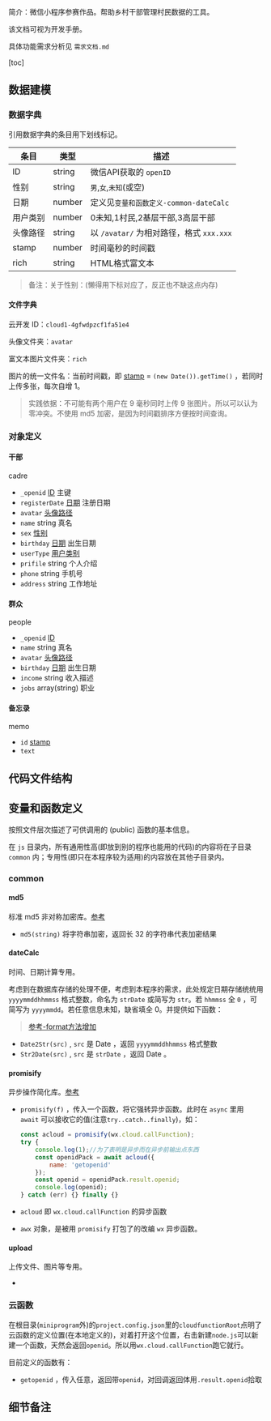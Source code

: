 简介：微信小程序参赛作品。帮助乡村干部管理村民数据的工具。

该文档可视为开发手册。

具体功能需求分析见 `需求文档.md`

[toc]



## 数据建模

### 数据字典

引用数据字典的条目用下划线标记。

| 条目     | 类型   | 描述                                     |
| -------- | ------ | ---------------------------------------- |
| ID       | string | 微信API获取的 `openID`                   |
| 性别     | string | `男`,`女`,`未知`(或空)                   |
| 日期     | number | 定义见`变量和函数定义-common-dateCalc`   |
| 用户类别 | number | 0未知,1村民,2基层干部,3高层干部          |
| 头像路径 | string | 以 `/avatar/` 为相对路径，格式 `xxx.xxx` |
| stamp    | number | 时间毫秒的时间戳                         |
| rich     | string | HTML格式富文本                           |

> 备注：关于性别：(懒得用下标对应了，反正也不缺这点内存) 



#### 文件字典

云开发 ID：`cloud1-4gfwdpzcf1fa51e4` 

头像文件夹：`avatar` 

富文本图片文件夹：`rich`



图片的统一文件名：当前时间戳，即 <u>stamp</u> = `(new Date()).getTime()` ，若同时上传多张，每次自增 1。

> 实践依据：不可能有两个用户在 9 毫秒同时上传 9 张图片。所以可以认为零冲突。不使用 md5 加密，是因为时间戳排序方便按时间查询。



### 对象定义

#### 干部

cadre

- `_openid` <u>ID</u> 主键
- `registerDate` <u>日期</u> 注册日期
- `avatar` <u>头像路径</u>
- `name` string 真名
- `sex` <u>性别</u> 
- `birthday` <u>日期</u> 出生日期 
- `userType` <u>用户类别</u>
- `prifile` string 个人介绍
- `phone` string 手机号
- `address` string 工作地址



#### 群众

people

- `_openid` <u>ID</u>
- `name` string 真名
- `avatar` <u>头像路径</u> 
- `birthday` <u>日期</u> 出生日期 
- `income` string 收入描述
- `jobs` array(string) 职业



#### 备忘录

memo

- `id` <u>stamp</u> 
- `text` 





## 代码文件结构



## 变量和函数定义

按照文件层次描述了可供调用的 (public) 函数的基本信息。

在 `js` 目录内，所有通用性高(即放到别的程序也能用的代码)的内容将在子目录 `common` 内；专用性(即只在本程序较为适用)的内容放在其他子目录内。

### common

#### md5

标准 md5 非对称加密库。[参考](https://www.cnblogs.com/kiko2014551511/p/11610943.html)

- `md5(string)` 将字符串加密，返回长 32 的字符串代表加密结果

#### dateCalc

时间、日期计算专用。

考虑到在数据库存储的处理不便，考虑到本程序的需求，此处规定日期存储统统用 `yyyymmddhhmmss` 格式整数，命名为 `strDate` 或简写为 `str`。若 `hhmmss` 全 `0` ，可简写为 `yyyymmdd`。若任意信息未知，缺省填全 $0$。并提供如下函数：

> [参考-format方法增加](https://wenku.baidu.com/view/9d645cfc6c1aff00bed5b9f3f90f76c661374ccc.html)

- `Date2Str(src)` , `src` 是 Date ，返回  `yyyymmddhhmmss` 格式整数
- `Str2Date(src)` , `src` 是 `strDate` ，返回 Date 。



#### promisify

异步操作简化库。[参考](http://news.558idc.com/122801.html)

- `promisify(f)` ，传入一个函数，将它强转异步函数。此时在 `async` 里用 `await` 可以接收它的值(注意`try..catch..finally`)，如：

  ```js
  const acloud = promisify(wx.cloud.callFunction);
  try {
      console.log(1);//为了表明是异步而在异步前输出点东西
      const openidPack = await acloud({
          name: 'getopenid'
      });
      const openid = openidPack.result.openid;
      console.log(openid);
  } catch (err) {} finally {}
  ```

- `acloud` 即 `wx.cloud.callFunction` 的异步函数

- `awx` 对象，是被用 `promisify` 打包了的改编 `wx` 异步函数。



#### upload

上传文件、图片等专用。

- 



### 云函数

在根目录(`miniprogram`外)的`project.config.json`里的`cloudfunctionRoot`点明了云函数的定义位置(在本地定义的)，对着打开这个位置，右击新建`node.js`可以新建一个函数，天然会返回`openid`。所以用`wx.cloud.callFunction`跑它就行。

目前定义的函数有：

- `getopenid` ，传入任意，返回带`openid`，对回调返回体用`.result.openid`拾取



## 细节备注

